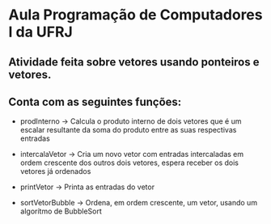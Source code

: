# Aula Programação de Computadores I da UFRJ

## Atividade feita sobre vetores usando ponteiros e vetores.

## Conta com as seguintes funções:

- prodInterno -> Calcula o produto interno de dois vetores que é um escalar resultante da soma do produto entre as suas respectivas entradas

- intercalaVetor -> Cria um novo vetor com entradas intercaladas em ordem crescente dos outros dois vetores, espera receber os dois vetores já ordenados

- printVetor -> Printa as entradas do vetor

- sortVetorBubble -> Ordena, em ordem crescente, um vetor, usando um algorítmo de BubbleSort

